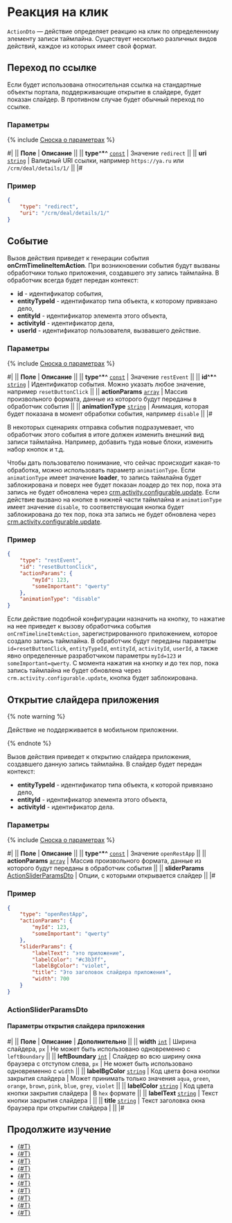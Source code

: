 # Реакция на клик

`ActionDto` — действие определяет реакцию на клик по определенному элементу записи таймлайна. Существует несколько различных видов действий, каждое из которых имеет свой формат.

## Переход по ссылке

Если будет использована относительная ссылка на стандартные объекты портала, поддерживающие открытие в слайдере, будет показан слайдер. В противном случае будет обычный переход по ссылке.

### Параметры

{% include [Сноска о параметрах](../../../../../../_includes/required.md) %}

#|
|| **Поле** | **Описание** ||
|| **type^*^**
[`const`](../../../../data-types.md) | Значение `redirect` ||
|| **uri**
[`string`](../../../../data-types.md) | Валидный URI ссылки, например `https://ya.ru` или `/crm/deal/details/1/` ||
|#

### Пример

```json
{
    "type": "redirect",
    "uri": "/crm/deal/details/1/"
}
```

## Cобытие

Вызов действия приведет к генерации события **onCrmTimelineItemAction**. При возникновении события будут вызваны обработчики только приложения, создавшего эту запись таймлайна. В обработчик всегда будет передан контекст:

- **id** - идентификатор события,
- **entityTypeId** - идентификатор типа объекта, к которому привязано дело,
- **entityId** - идентификатор элемента этого объекта,
- **activityId** - идентификатор дела,
- **userId** - идентификатор пользователя, вызвавшего действие.

### Параметры

{% include [Сноска о параметрах](../../../../../../_includes/required.md) %}

#|
|| **Поле** | **Описание** ||
|| **type^*^**
[`const`](../../../../data-types.md) | Значение `restEvent` ||
|| **id^*^**
[`string`](../../../../data-types.md) | Идентификатор события. Можно указать любое значение, например `resetButtonClick` ||
|| **actionParams**
[`array`](../../../../data-types.md) | Массив произвольного формата, данные из которого будут переданы в обработчик события ||
|| **animationType**
[`string`](../../../../data-types.md) | Анимация, которая будет показана в момент обработки события, например `disable` ||
|#

В некоторых сценариях отправка события подразумевает, что обработчик этого события в итоге должен изменить внешний вид записи таймлайна. Например, добавить туда новые блоки, изменить набор кнопок и т.д.

Чтобы дать пользователю понимание, что сейчас происходит какая-то обработка, можно использовать параметр `animationType`. Если `animationType` имеет значение **loader**, то запись таймлайна будет заблокирована и поверх нее будет показан лоадер до тех пор, пока эта запись не будет обновлена через [crm.activity.configurable.update](../crm-activity-configurable-update.md). Если действие вызвано на кнопке в нижней части таймлайна и `animationType` имеет значение `disable`, то соответствующая кнопка будет заблокирована до тех пор, пока эта запись не будет обновлена через [crm.activity.configurable.update](../crm-activity-configurable-update.md).

### Пример

```json
{
    "type": "restEvent",
    "id": "resetButtonClick",
    "actionParams": {
        "myId": 123,
        "someImportant": "qwerty"
    },
    "animationType": "disable"
}
```

Если действие подобной конфигурации назначить на кнопку, то нажатие на нее приведет к вызову обработчика события `onCrmTimelineItemAction`, зарегистрированного приложением, которое создало запись таймлайна. В обработчик будут переданы параметры `id=resetButtonClick`, `entityTypeId`, `entityId`, `activityId`, `userId`, а также явно определенные разработчиком параметры `myId=123` и `someImportant=qwerty`. C момента нажатия на кнопку и до тех пор, пока запись таймлайна не будет обновлена через `crm.activity.configurable.update`, кнопка будет заблокирована.

## Открытие слайдера приложения

{% note warning %}

Действие не поддерживается в мобильном приложении.

{% endnote %}

Вызов действия приведет к открытию слайдера приложения, создавшего данную запись таймлайна. В слайдер будет передан контекст:

- **entityTypeId** - идентификатор типа объекта, к которой привязано дело,
- **entityId** - идентификатор элемента этого объекта,
- **activityId** - идентификатор дела.

### Параметры

{% include [Сноска о параметрах](../../../../../../_includes/required.md) %}

#|
|| **Поле** | **Описание** ||
|| **type^*^**
[`const`](../../../../data-types.md) | Значение `openRestApp` ||
|| **actionParams**
[`array`](../../../../data-types.md) | Массив произвольного формата, данные из которого будут переданы в обработчик события ||
|| **sliderParams**
[ActionSliderParamsDto](#actionsliderparamsdto) | Опции, с которыми открывается слайдер ||
|#

### Пример

```json
{
    "type": "openRestApp",
    "actionParams": {
        "myId": 123,
        "someImportant": "qwerty"
    },
    "sliderParams": {
        "labelText": "это приложение",
        "labelColor": "#c3b3ff",
        "labelBgColor": "violet",
        "title": "Это заголовок слайдера приложения",
        "width": 700
    }
}
```

### ActionSliderParamsDto

#### Параметры открытия слайдера приложения

#|
|| **Поле** | **Описание** | **Дополнительно** ||
|| **width**
[`int`](../../../../data-types.md) | Ширина слайдера, `px` | Не может быть использовано одновременно с `leftBoundary` ||
|| **leftBoundary**
[`int`](../../../../data-types.md) | Слайдер во всю ширину окна браузера с отступом слева, `px` | Не может быть использовано одновременно с `width` ||
|| **labelBgColor**
[`string`](../../../../data-types.md) | Код цвета фона кнопки закрытия слайдера | Может принимать только значения `aqua`, `green`, `orange`, `brown`, `pink`, `blue`, `grey`, `violet` ||
|| **labelColor**
[`string`](../../../../data-types.md) | Код цвета кнопки закрытия слайдера | В `hex` формате ||
|| **labelText**
[`string`](../../../../data-types.md) | Текст кнопки закрытия слайдера | ||
|| **title**
[`string`](../../../../data-types.md) | Текст заголовка окна браузера при открытии слайдера | ||
|#

## Продолжите изучение

- [{#T}](./layout.md)
- [{#T}](./icon.md)
- [{#T}](./header.md)
- [{#T}](./body.md)
- [{#T}](./content-block.md)
- [{#T}](./footer.md)
- [{#T}](./menu-item.md)
- [{#T}](./field-types.md)
- [{#T}](./rest-app-layout-dto.md)
- [{#T}](./examples.md)